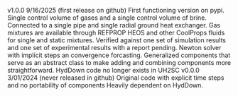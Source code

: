 v1.0.0 9/16/2025 (first release on github)
  First functioning version on pypi. Single control volume of gases 
  and a single control volume of brine. Connected to a single pipe and single 
  radial ground heat exchanger. Gas mixtures are available through REFPROP 
  HEOS and other CoolProps fluids for single and static mixtures.
  Verified against one set of simulation results and one set of experimental
  results with a report pending. Newton solver with implicit steps an convergence forcasting.
  Generalized components that serve as an abstract class to make 
  adding and combining components more straightforward. HydDown
  code no longer exists in UH2SC
v0.0.0 3/01/2024 (never released in github)
  Original code with explicit time steps and no portability of components
  Heavily dependent on HydDown.
